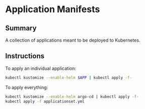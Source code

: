 # Application Manifests

## Summary

A collection of applications meant to be deployed to Kubernetes.

## Instructions

To apply an individual application:

```bash
kubectl kustomize --enable-helm $APP | kubectl apply -f-
```

To apply everything:

```bash
kubectl kustomize --enable-helm argo-cd | kubectl apply -f-
kubectl apply -f applicationset.yml
```

